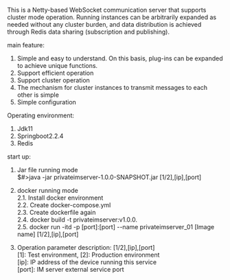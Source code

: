 This is a Netty-based WebSocket communication server that supports cluster mode operation. Running instances can be arbitrarily expanded as needed without any cluster burden, and data distribution is achieved through Redis data sharing (subscription and publishing).

main feature:
1. Simple and easy to understand. On this basis, plug-ins can be expanded to achieve unique functions.
2. Support efficient operation
3. Support cluster operation
4. The mechanism for cluster instances to transmit messages to each other is simple
5. Simple configuration


Operating environment:<br>
1. Jdk11<br>
2. Springboot2.2.4<br>
3. Redis<br>


start up:

1. Jar file running mode<br>
$#>java -jar privateimserver-1.0.0-SNAPSHOT.jar [1/2],[ip],[port]<br>


2. docker running mode<br>
2.1. Install docker environment<br>
2.2. Create docker-compose.yml<br>
2.3. Create dockerfile again<br>
2.4. docker build -t privateimserver:v1.0.0.<br>
2.5. docker run -itd -p [port]:[port] --name privateimserver_01 [Image name] [1/2],[ip],[port]<br>


3. Operation parameter description: [1/2],[ip],[port]<br>
[1]: Test environment, [2]: Production environment<br>
[ip]: IP address of the device running this service<br>
[port]: IM server external service port<br>